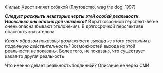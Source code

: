 Фильм: Хвост виляет собакой (Плутовство, wag the dog, 1997)

***Следует раскрыть некоторые черты этой особой реальности. Насколько она опасно для человека?*** 
В краткосрочной перспективе не очень опасна (бывают отклонения). В долгосрочной перспективе опасность значительна

*Каким образом показаны возможности выхода из этого состояния в подлинную действительность?* 
Возможностей выхода из этой реальности не показаны. Более того, не показано, что существует какая-то другая реальность

Что именно делает реальность подлинной? 
Описание ее через СМИ